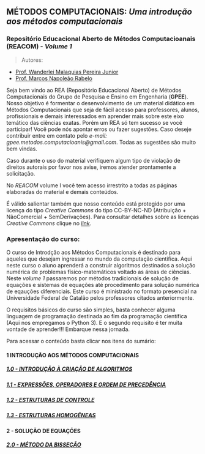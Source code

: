 ## MÉTODOS COMPUTACIONAIS: _Uma introdução aos métodos computacionais_  
### Repositório Educacional Aberto de Métodos Computacioanais (**REACOM**) - _Volume 1_

> Autores:
- [Prof. Wanderlei Malaquias Pereira Junior](http://lattes.cnpq.br/2268506213083114)  
- [Prof. Marcos Napoleão Rabelo](http://lattes.cnpq.br/0067281135180613)  
  
  
Seja bem vindo ao REA (Repositório Educacional Aberto) de Métodos Computacionais do Grupo de Pesquisa e Ensino em Engenharia (**GPEE**). Nosso objetivo é formentar o desenvolvimento de um material didático em Métodos Computacionais que seja de fácil acesso para professores, alunos, profissionais e demais interessados em aprender mais sobre este eixo temático das ciências exatas. Porém um REA só tem sucesso se você participar! Você pode nós apontar erros ou fazer sugestões. Caso deseje contribuir entre em contato pelo _e-mail: gpee.metodos.computacioanis@gmail.com_. Todas as sugestões são muito bem vindas.   

Caso durante o uso do material verifiquem algum tipo de violação de direitos autorais por favor nos avise, iremos atender prontamente a solicitação.  

No *REACOM* volume I você tem acesso irrestrito a todas as páginas elaboradas do material e demais conteúdos.  

É válido salientar também que nosso conteúdo está protegido por uma licença do tipo _Creative Commons_ do tipo CC-BY-NC-ND (Atribuição + NãoComercial + SemDerivações). Para consultar detalhes sobre as licenças _Creative Commons_ clique no [_link_](https://pt.wikipedia.org/wiki/Licenças_Creative_Commons).
  
### Apresentação do curso:  
O curso de Introdção aos Métodos Computacionais é destinado para aqueles que desejam ingressar no mundo da computação científica. Aqui neste curso o aluno aprenderá a construir algoritmos destinados a solução numérica de problemas físico-matemáticos voltado as áreas de ciências. Neste _volume 1_ passaremos por métodos tradicionais de solução de equações e sistemas de equações até procedimento para solução numérica de eqauções diferenciais. Este curso é ministrado no formato presencial na Universidade Federal de Catalão pelos professores citados anteriormente.  

O requisitos básicos do curso são simples, basta conhecer alguma linguagem de programação destinada ao fim da programação científica (Aqui nos empregamos o Python 3). E o segundo requisito é ter muita vontade de aprender!!! Embarque nessa jornada.   

Para acessar o conteúdo basta clicar nos itens do sumário:    

#### 1 INTRODUÇÃO AOS MÉTODOS COMPUTACIONAIS
##### [1.0 - INTRODUÇÃO À CRIAÇÃO DE ALGORITMOS](https://metodoscomputacionais.github.io/IntroMetodosComputacionais/CAP_10000.html)
##### [1.1 - EXPRESSÕES, OPERADORES E ORDEM DE PRECEDÊNCIA](https://github.com/metodoscomputacionais/IntroMetodosNumericos/blob/gh-pages/Aulas/Parte%201/PDF/0002-W%20M%20Pereira%20Junior%20e%20M%20N%20Rabelo_Apt%20-%20Aula%20Expressões%20operadores%20e%20ordem%20de%20precedência_r00_040321.pdf)
##### [1.2 - ESTRUTURAS DE CONTROLE](https://github.com/metodoscomputacionais/IntroMetodosNumericos/blob/gh-pages/Aulas/Parte%201/PDF/0003-W%20M%20Pereira%20Junior%20e%20M%20N%20Rabelo_Apt%20-%20Aula%20Estruturas%20de%20controle_r00_040321.pdf)
##### [1.3 - ESTRUTURAS HOMOGÊNEAS](https://github.com/metodoscomputacionais/IntroMetodosNumericos/blob/gh-pages/Aulas/Parte%201/PDF/0004-W%20M%20Pereira%20Junior%20e%20M%20N%20Rabelo_Apt%20-%20Aula%20Estruturas%20homogêneas_r00_040321.pdf)
#### 2 - SOLUÇÃO DE EQUAÇÕES
##### [2.0 - MÉTODO DA BISSEÇÃO](https://github.com/metodoscomputacionais/IntroMetodosNumericos/blob/gh-pages/Aulas/Parte%202/PDF/0001-W%20M%20Pereira%20Junior%20e%20M%20N%20Rabelo_Apt%20-%20Aula%20Solução%20equações%20-%20Método%20da%20bisseção_r00_040321.pdf)



